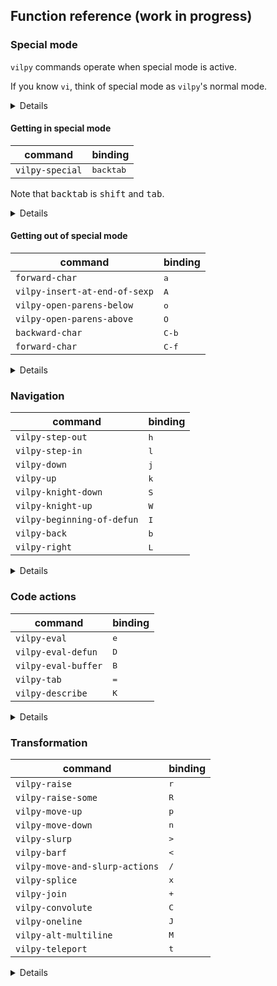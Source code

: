 ## Function reference (work in progress)

### Special mode
`vilpy` commands operate when special mode is active.

If you know `vi`, think of special mode as `vilpy`'s normal mode.

<details>
Special-mode is activated when:

- the point is before an open paren: `(`, `[` or `{`
- the point is after a close paren: `)`, `]` or `}`
- the region is active

In the examples below, consider that the point is represented by `|`.

As the point is just before the parenthesis, keys will invoke `vilpy` commands.
If you press `A`, for example, it will call `vilpy-insert-at-end-of-sexp`.

```
|(foo)
```

After <kbd>A</kbd>:

```
(foo|)
```

However, if the point is not at a position that activates special-mode, pressing `A` will self-insert the letter `A`, as usual.

```
(|foo)
```

After <kbd>A</kbd>:
```
(A|foo)
```
</details>

#### Getting in special mode
| command         | binding            |
|-----------------|--------------------|
| `vilpy-special` | <kbd>backtab</kbd> |

Note that <kbd>backtab</kbd> is <kbd>shift</kbd> and <kbd>tab</kbd>.

<details>

**If not in special mode** 

Move the point to the nearest leftmost paren.

Starting with:

```
(foo |bar)
```

after <kbd>backtab</kbd>:

```
|(foo bar)
```

**If already in special mode** 

Cycle through parens.

Starting with:

```
|(foo bar)
```

after <kbd>backtab</kbd>:

```
(foo bar)|
```

after <kbd>backtab</kbd>:

```
|(foo bar)
```

</details>

#### Getting out of special mode

| command                       | binding        |
|-------------------------------|----------------|
| `forward-char`                | <kbd>a</kbd>   |
| `vilpy-insert-at-end-of-sexp` | <kbd>A</kbd>   |
| `vilpy-open-parens-below`     | <kbd>o</kbd>   |
| `vilpy-open-parens-above`     | <kbd>O</kbd>   |
| `backward-char`               | <kbd>C-b</kbd> |
| `forward-char`                | <kbd>C-f</kbd> |

<details>

##### `forward-char` (<kbd>a</kbd>)
Starting with

```
|(foo)
```

after <kbd>a</kbd>:

```
(|foo)
```

##### `vilpy-insert-at-end-of-sexp` (<kbd>A</kbd>)
Starting with

```
|(foo bar)
```

after <kbd>A</kbd>:
```
(foo bar|)
```

##### `vilpy-open-parens-below` (<kbd>o</kbd>)
Starting with

```
|(foo)
```

after <kbd>o</kbd>:
```
(foo)
(|)
```

##### `vilpy-open-parens-above` (<kbd>O</kbd>)
Starting with

```
|(foo)
```

after <kbd>O</kbd>:
```
(|)
(foo)
```

</details>

### Navigation
| command                    | binding      |
|----------------------------|--------------|
| `vilpy-step-out`           | <kbd>h</kbd> |
| `vilpy-step-in`            | <kbd>l</kbd> |
| `vilpy-down`               | <kbd>j</kbd> |
| `vilpy-up`                 | <kbd>k</kbd> |
| `vilpy-knight-down`        | <kbd>S</kbd> |
| `vilpy-knight-up`          | <kbd>W</kbd> |
| `vilpy-beginning-of-defun` | <kbd>I</kbd> |
| `vilpy-back`               | <kbd>b</kbd> |
| `vilpy-right`              | <kbd>L</kbd> |

<details>

#### `vilpy-step-out` (<kbd>h</kbd>)

Starting with

```
(foo (bar |(baz))
```

after <kbd>h</kbd>:

```
(foo |(bar (baz))
```

after <kbd>h</kbd>:

```
|(foo (bar (baz))
```

#### `vilpy-step-in` (<kbd>l</kbd>)

Starting with

```
|(foo (bar (baz))
```

after <kbd>l</kbd>:

```
(foo |(bar (baz))
```

after <kbd>l</kbd>:

```
(foo (bar |(baz))
```

#### `vilpy-down` (<kbd>j</kbd>)

Starting with:

```
|(foo)
(bar)
```

after <kbd>j</kbd>:

```
(foo)
|(bar)
```

#### `vilpy-up` (<kbd>k</kbd>)

Starting with:

```
(foo)
|(bar)
```

after <kbd>k</kbd>:

```
|(foo)
(bar)
```

#### `vilpy-knight-down` (<kbd>S</kbd>)
Navigate to the next line disregarding syntax.

Starting with:

```
|(foo (bar)
      (xum))
```

after <kbd>S</kbd>:

```
(foo (bar)
     |(xum))
```

#### `vilpy-knight-up` (<kbd>W</kbd>)
Navigate to the previous line disregarding syntax.

Starting with:

```
(foo (bar)
     |(xum))
```

after <kbd>W</kbd>:

```
|(foo (bar)
      (xum))
```
#### `vilpy-beginning-of-defun` (<kbd>I</kbd>)

Starting with this top level form:

```
(defun abc ()
  (interactive)
  |(foo))
```

after <kbd>I</kbd>as

```
|(defun abc ()
  (interactive)
  (foo))
```

#### `vilpy-back` (<kbd>b</kbd>)
Moves the point to the previous position in `vilpy-back` history. The following functions write to this history:
function name

| command           | binding      |
|-------------------|--------------|
| `vilpy-step-out`  | <kbd>h</kbd> |
| `vilpy-step-in`   | <kbd>l</kbd> |
| `vilpy-down`      | <kbd>j</kbd> |
| `vilpy-up`        | <kbd>k</kbd> |
| `vilpy-right`     | <kbd>L</kbd> |
| `vilpy-mark-list` | <kbd>v</kbd> |
| `vilpy-ace-paren` | <kbd>q</kdb> |

#### `vilpy-right` (<kbd>L</kbd>)

Moves forward out of arg (default 1) levels of parentheses.

Works as replacement for the standard `up-list`.

Takes a numeric prefix arg and moves up forward list arg times or until error.

Unlike up-list, no error will be reported if it's not possible to move up arg times. It that case, move as many times as possible.

Return point if could move arg times, otherwise return nil.

Unlike up-list, parens in strings and comments are ignored.

</details>

### Code actions
| command             | binding      |
|---------------------|--------------|
| `vilpy-eval`        | <kbd>e</kbd> |
| `vilpy-eval-defun`  | <kbd>D</kbd> |
| `vilpy-eval-buffer` | <kbd>B</kbd> |
| `vilpy-tab`         | <kbd>=</kbd> |
| `vilpy-describe`    | <kbd>K</kbd> |

<details>

#### `vilpy-eval` (<kbd>e</kbd>)
Eval current region or sexp.

Emacs Lisp and Clojure (`cider` and `inf-clojure`) are supported.

The evaluation function is defined in `vilpy--handlers-alist`.

#### `vilpy-eval-defun` (<kbd>E</kbd>)
Eval top level form.

Emacs Lisp and Clojure (`cider` and `inf-clojure`) are supported.

The evaluation function is defined in `vilpy--handlers-alist`.

#### `vilpy-tab` (<kbd>=</kbd>)
If before left paren or after right paren, indent the current sexp.

Emacs Lisp and Clojure (`cider` and `inf-clojure`) are supported.

The indentation function is defined in `vilpy--handlers-alist`.

#### `vilpy-describe` (<kbd>K</kbd>)
Describe the symbol at point.

Emacs Lisp and Clojure (`cider` and `inf-clojure`) are supported.

The function for describing the symbol is defined in `vilpy--handlers-alist`.

</details>

### Transformation

| command                        | binding      |
|--------------------------------|--------------|
| `vilpy-raise`                  | <kbd>r</kbd> |
| `vilpy-raise-some`             | <kbd>R</kbd> |
| `vilpy-move-up`                | <kbd>p</kbd> |
| `vilpy-move-down`              | <kbd>n</kbd> |
| `vilpy-slurp`                  | <kbd>></kbd> |
| `vilpy-barf`                   | <kbd><</kbd> |
| `vilpy-move-and-slurp-actions` | <kbd>/</kbd> |
| `vilpy-splice`                 | <kbd>x</kbd> |
| `vilpy-join`                   | <kbd>+</kbd> |
| `vilpy-convolute`              | <kbd>C</kbd> |
| `vilpy-oneline`                | <kbd>J</kbd> |
| `vilpy-alt-multiline`          | <kbd>M</kbd> |
| `vilpy-teleport`               | <kbd>t</kbd> |

<details>

#### `vilpy-raise` (<kbd>r</kbd>)
Starting with

```
(foo |(bar))
```

after <kbd>r</kbd>:

```
(bar)
```
#### `vilpy-raise-some` (<kbd>R</kbd>)

Starting with:

```
(foo
  |(bar)
  (xum))
```

after <kbd>R</kbd>:

```
(bar)
(xum)
```

#### `vilpy-move-up` (<kbd>p</kbd>)

Starting with:

```
(foo)
|(bar)
```

after <kbd>p</kbd>:

```
|(bar)
(foo)
```

#### `vilpy-move-down`(<kbd>n</kbd>)

Starting with:

```
|(foo)
(bar)
```

after <kbd>n</kbd>:

```
(bar)
|(foo)
```

#### `vilpy-splice`(<kbd>x</kbd>)

Starting with:

```
(foo |(bar))
```

after <kbd>x</kbd>:

```
(foo bar)
```

#### `vilpy-join`(<kbd>+</kbd>)

Starting with:

```
(foo)
|(bar)
```

after <kbd>+</kbd>:

```
|(foo
bar)
```

#### `vilpy-convolute`(<kbd>C</kbd>)

Starting with:

```
(foo
 (bar
  |(xum)))
```

after <kbd>C</kbd>:

```
(bar
 (foo
  (xum)))
```

after <kbd>C</kbd>:


```
(foo
 (bar
  |(xum)))
```

#### `vilpy-oneline`(<kbd>J</kbd>)

Starting with:

```
|(foo
 (bar
  (xum)))
```

after <kbd>J</kbd>:

```
(foo (bar (xum)))
```

#### `vilpy-split` (<kbd>M-j</kbd>)
#### `vilpy-join` (<kbd>M-J</kbd>)
### Barfing & slurping
#### `vilpy-slurp`(<kbd>></kbd>)

Starting with:

```
(foo)| (bar) (xum)
```

after <kbd>></kbd>:

```
(foo (bar))| (xum)
```

after <kbd>></kbd>:

```
(foo (bar) (xum))
```

#### `vilpy-barf` (<kbd><</kbd>)

Starting with:

```
(foo) (bar) |(xum)
```

after <kbd><</kbd>:

```
(foo) |((bar) xum)
```

after <kbd><</kbd>:

```
|((foo) (bar) xum)
```

#### `vilpy-move-and-slurp-actions`(<kbd>/</kbd>)

Groups some less frequent slurping actions.

| command | binding            |
|---------|--------------------|
| h       | `vilpy-move-left`  |
| l       | `vilpy-move-right` |
| j       | `vilpy-down-slurp` |
| k       | `vilpy-up-slurp`   |


##### `vilpy-move-left` (<kbd>/h</kbd>)

Move current expression to the left, outside the current list.

```
(require 'ob-python)
(let ((color "Blue"))
  |(message "What... is your favorite color?")
  (message "%s. No yel..." color))
```

after <kbd>/h</kbd>:

```
(require 'ob-python)
|(message "What... is your favorite color?")
(let ((color "Blue"))
  (message "%s. No yel..." color))
```

##### `vilpy-move-right` (<kbd>/l</kbd>)

Move current expression to the right, outside the current list.

```
(require 'ob-python)
(message "What... is your favorite color?")
(let ((color "Blue"))
  (message color)
  |(message "Go on. Off you go."))
```

after <kbd>/l</kbd>:

```
(require 'ob-python)
(message "What... is your favorite color?")
(let ((color "Blue"))
  (message color))
|(message "Go on. Off you go.")
```

##### `vilpy-down-slurp` (<kbd>/j</kbd>)
Move current expression to become the first element of the first list below.

```
(list 'my-sword
      'my-bow)
|(my-axe)
```

after <kbd>/j</kbd>:

```
'(|(first!)
  foo bar)
```
### Acing
| command                               | binding      |
|---------------------------------------|--------------|
| `vilpy-ace-symbol`                    | <kbd>f</kbd> |
| `vilpy-ace-subword`                   | <kbd>-</kbd> |
| `vilpy-ace-symbol-beginning-of-defun` | <kbd>F</kbd> |
| `vilpy-ace-char`                      | <kbd>Q</kbd> |
| `vilpy-ace-pare`                      | <kbd>q</kbd> |
	
### Deleting & killing
| command                 | binding          |
|-------------------------|------------------|
| `vilpy-delete`          | <kbd>C-d</kbd>   |
| `vilpy-kill`            | <kbd>C-k</kbd>   |
| `vilpy-kill-word`       | <kbd>M-DEL</kbd> |
| `vilpy-kill-sentence`   | <kbd>M-k</kbd>   |
| `vilpy-kill-at-point`   | <kbd>C-,</kbd>   |
| `vilpy-yank`            | <kbd>C-y</kbd>   |
| `vilpy-delete-backward` | <kbd>DEL</kbd>   |

### Copying & yanking
| command          | binding      |
|------------------|--------------|
| `vilpy-new-copy` | <kbd>y</kbd> |
| `vilpy-clone`    | <kbd>w</kbd> |
| `vilpy-paste`    | <kbd>P</kbd> |

### Marking
| command             | binding          |
|---------------------|------------------|
| `vilpy-mark-list`   | <kbd>v</kbd>     |
| `vilpy-mark-symbol` | <kbd>M-m</kbd>   |
| `vilpy-mark`        | <kbd>C-M-,</kbd> |

### Misc
| command                       | binding        |
|-------------------------------|----------------|
| `vilpy-comment`               | <kbd>;</kbd>   |
| `vilpy-space`                 | <kbd>SPC</kbd> |
| `vilpy-narrow`                | <kbd>gn</kbd>  |
| `vilpy-widen`                 | <kbd>gw</kbd>  |
| `vilpy-undo`                  | <kbd>u</kbd>   |
| `vilpy-scroll-line-to-top`    | <kbd>zt</kbd>  |
| `vilpy-scroll-line-to-center` | <kbd>zz</kbd>  |
| `vilpy-scroll-line-to-bottom` | <kbd>zb</kbd>  |
| `vilpy-repeat`                | <kbd>.</kbd>   |

### Magic
#### `vilpy-teleport`(<kbd>t</kbd>)
